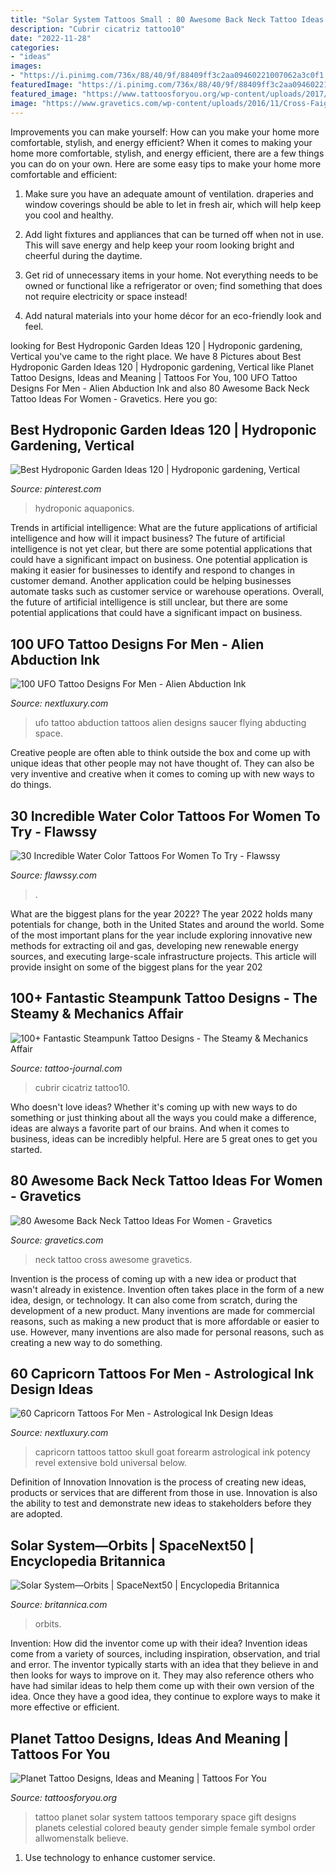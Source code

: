 ```yaml
---
title: "Solar System Tattoos Small : 80 Awesome Back Neck Tattoo Ideas For Women"
description: "Cubrir cicatriz tattoo10"
date: "2022-11-28"
categories:
- "ideas"
images:
- "https://i.pinimg.com/736x/88/40/9f/88409ff3c2aa09460221007062a3c0f1.jpg"
featuredImage: "https://i.pinimg.com/736x/88/40/9f/88409ff3c2aa09460221007062a3c0f1.jpg"
featured_image: "https://www.tattoosforyou.org/wp-content/uploads/2017/08/Planet-Tattoo.jpg"
image: "https://www.gravetics.com/wp-content/uploads/2016/11/Cross-Faight-Tattoo-For-Women-On-Back-Of-The-Neck.jpg"
---
```



Improvements you can make yourself: How can you make your home more comfortable, stylish, and energy efficient?
When it comes to making your home more comfortable, stylish, and energy efficient, there are a few things you can do on your own. Here are some easy tips to make your home more comfortable and efficient: 
1. Make sure you have an adequate amount of ventilation. draperies and window coverings should be able to let in fresh air, which will help keep you cool and healthy.

2. Add light fixtures and appliances that can be turned off when not in use. This will save energy and help keep your room looking bright and cheerful during the daytime.

3. Get rid of unnecessary items in your home. Not everything needs to be owned or functional like a refrigerator or oven; find something that does not require electricity or space instead!

4. Add natural materials into your home décor for an eco-friendly look and feel.

	

		
looking for Best Hydroponic Garden Ideas 120 | Hydroponic gardening, Vertical you've came to the right place. We have 8 Pictures about Best Hydroponic Garden Ideas 120 | Hydroponic gardening, Vertical like Planet Tattoo Designs, Ideas and Meaning | Tattoos For You, 100 UFO Tattoo Designs For Men - Alien Abduction Ink and also 80 Awesome Back Neck Tattoo Ideas For Women - Gravetics. Here you go:
		
    
## Best Hydroponic Garden Ideas 120 | Hydroponic Gardening, Vertical

<img loading=lazy src="https://i.pinimg.com/736x/88/40/9f/88409ff3c2aa09460221007062a3c0f1.jpg" onerror="this.onerror=null;this.src='https://tse4.mm.bing.net/th?id=OIP.03chonmRUjZ8ouAJfx9_uQHaLE&amp;pid=15.1';" alt="Best Hydroponic Garden Ideas 120 | Hydroponic gardening, Vertical">

_Source: pinterest.com_

>hydroponic aquaponics. 

	

Trends in artificial intelligence: What are the future applications of artificial intelligence and how will it impact business?
The future of artificial intelligence is not yet clear, but there are some potential applications that could have a significant impact on business. One potential application is making it easier for businesses to identify and respond to changes in customer demand. Another application could be helping businesses automate tasks such as customer service or warehouse operations. Overall, the future of artificial intelligence is still unclear, but there are some potential applications that could have a significant impact on business.

    
## 100 UFO Tattoo Designs For Men - Alien Abduction Ink

<img loading=lazy src="http://nextluxury.com/wp-content/uploads/fascinating-ufo-abducting-human-tattoo-males-calves.jpg" onerror="this.onerror=null;this.src='https://tse1.mm.bing.net/th?id=OIP.bgQriQo2b1i7klcTabEoBQHaJ4&amp;pid=15.1';" alt="100 UFO Tattoo Designs For Men - Alien Abduction Ink">

_Source: nextluxury.com_

>ufo tattoo abduction tattoos alien designs saucer flying abducting space. 

	

Creative people are often able to think outside the box and come up with unique ideas that other people may not have thought of. They can also be very inventive and creative when it comes to coming up with new ways to do things.

    
## 30 Incredible Water Color Tattoos For Women To Try - Flawssy

<img loading=lazy src="https://www.flawssy.com/wp-content/uploads/2016/04/Watercolor-Rose-Tattoo-On-Shoulder.jpg" onerror="this.onerror=null;this.src='https://tse3.mm.bing.net/th?id=OIP.hGef4pKbCKmUfsLrs0mpyQHaJ6&amp;pid=15.1';" alt="30 Incredible Water Color Tattoos For Women To Try - Flawssy">

_Source: flawssy.com_

>. 

	

What are the biggest plans for the year 2022?
The year 2022 holds many potentials for change, both in the United States and around the world. Some of the most important plans for the year include exploring innovative new methods for extracting oil and gas, developing new renewable energy sources, and executing large-scale infrastructure projects. This article will provide insight on some of the biggest plans for the year 202
    
## 100+ Fantastic Steampunk Tattoo Designs - The Steamy &amp; Mechanics Affair

<img loading=lazy src="https://tattoo-journal.com/wp-content/uploads/2016/08/steampunk-tattoo10-1-650x808.jpg" onerror="this.onerror=null;this.src='https://tse2.mm.bing.net/th?id=OIP.jf_lJfjG_dF2pn3SSDVRAwHaJN&amp;pid=15.1';" alt="100+ Fantastic Steampunk Tattoo Designs - The Steamy &amp; Mechanics Affair">

_Source: tattoo-journal.com_

>cubrir cicatriz tattoo10. 

	

Who doesn't love ideas? Whether it's coming up with new ways to do something or just thinking about all the ways you could make a difference, ideas are always a favorite part of our brains. And when it comes to business, ideas can be incredibly helpful. Here are 5 great ones to get you started.

    
## 80 Awesome Back Neck Tattoo Ideas For Women - Gravetics

<img loading=lazy src="https://www.gravetics.com/wp-content/uploads/2016/11/Cross-Faight-Tattoo-For-Women-On-Back-Of-The-Neck.jpg" onerror="this.onerror=null;this.src='https://tse4.mm.bing.net/th?id=OIP.kCmBuRFUVANAbNBIMcGVkgHaJ4&amp;pid=15.1';" alt="80 Awesome Back Neck Tattoo Ideas For Women - Gravetics">

_Source: gravetics.com_

>neck tattoo cross awesome gravetics. 

	

Invention is the process of coming up with a new idea or product that wasn't already in existence. Invention often takes place in the form of a new idea, design, or technology. It can also come from scratch, during the development of a new product. Many inventions are made for commercial reasons, such as making a new product that is more affordable or easier to use. However, many inventions are also made for personal reasons, such as creating a new way to do something.

    
## 60 Capricorn Tattoos For Men - Astrological Ink Design Ideas

<img loading=lazy src="http://nextluxury.com/wp-content/uploads/gentleman-with-goat-skull-capricorn-inner-forearm-sleeve-tattoo.jpg" onerror="this.onerror=null;this.src='https://tse3.mm.bing.net/th?id=OIP._2UqNGQETd7jYURSfLqXOQHaHs&amp;pid=15.1';" alt="60 Capricorn Tattoos For Men - Astrological Ink Design Ideas">

_Source: nextluxury.com_

>capricorn tattoos tattoo skull goat forearm astrological ink potency revel extensive bold universal below. 

	

Definition of Innovation
Innovation is the process of creating new ideas, products or services that are different from those in use. Innovation is also the ability to test and demonstrate new ideas to stakeholders before they are adopted.

    
## Solar System—Orbits | SpaceNext50 | Encyclopedia Britannica

<img loading=lazy src="https://www.britannica.com/explore/space/wp-content/uploads/sites/5/2019/05/0000151476-ebind0106-0221-1024x728.jpg" onerror="this.onerror=null;this.src='https://tse4.mm.bing.net/th?id=OIP.G7sealLu1tR1tRhwyi5UDAHaFQ&amp;pid=15.1';" alt="Solar System—Orbits | SpaceNext50 | Encyclopedia Britannica">

_Source: britannica.com_

>orbits. 

	

Invention: How did the inventor come up with their idea?
Invention ideas come from a variety of sources, including inspiration, observation, and trial and error. The inventor typically starts with an idea that they believe in and then looks for ways to improve on it. They may also reference others who have had similar ideas to help them come up with their own version of the idea. Once they have a good idea, they continue to explore ways to make it more effective or efficient.

    
## Planet Tattoo Designs, Ideas And Meaning | Tattoos For You

<img loading=lazy src="https://www.tattoosforyou.org/wp-content/uploads/2017/08/Planet-Tattoo.jpg" onerror="this.onerror=null;this.src='https://tse2.mm.bing.net/th?id=OIP.8I70wJt-uJqgLJT4bicF9wHaFj&amp;pid=15.1';" alt="Planet Tattoo Designs, Ideas and Meaning | Tattoos For You">

_Source: tattoosforyou.org_

>tattoo planet solar system tattoos temporary space gift designs planets celestial colored beauty gender simple female symbol order allwomenstalk believe. 

	

1. Use technology to enhance customer service.

